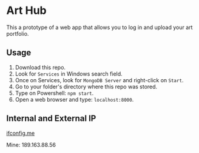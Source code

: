 # Art Hub

This a prototype of a web app that allows you to log in and upload your art portfolio. <br />

## Usage

1. Download this repo. <br />
2. Look for `Services` in Windows search field. <br />
3. Once on Services, look for `MongoDB Server` and right-click on `Start`. <br />
4. Go to your folder's directory where this repo was stored. <br />
5. Type on Powershell: `npm start`. <br />
6. Open a web browser and type: `localhost:8000`. <br />

## Internal and External IP

[ifconfig.me](http://ifconfig.me/ip) <br />

Mine: 189.163.88.56 <br />